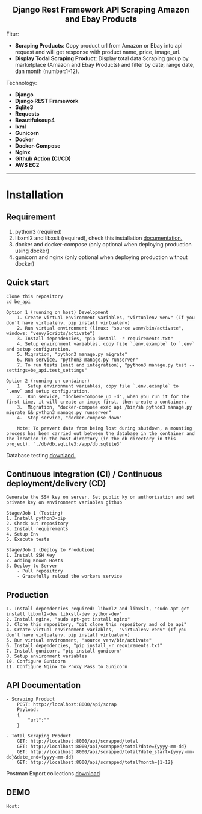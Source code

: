 
<h2 align="center">Django Rest Framework API Scraping Amazon and Ebay Products</h2>



Fitur:
- **Scraping Products**: Copy product url from Amazon or Ebay into api request and will get response with product name, price, image_url.
- **Display Todal Scraping Product**: Display total data Scraping group by marketplace (Amazon and Ebay Products) and filter by date, range date, dan month (number:1-12).


Technology:
- **Django**
- **Django REST Framework**
- **Sqlite3**
- **Requests**
- **Beautifulsoup4**
- **lxml**
- **Gunicorn**
- **Docker**
- **Docker-Compose**
- **Nginx**
- **Github Action (CI/CD)**
- **AWS EC2**
___

# Installation
## Requirement
1. python3 (required)
2. libxml2 and libxslt (required), check this installation <a href="https://lxml.de/installation.html" >documentation.</a>
3. docker and docker-compose (only optional when deploying production using docker)
4. gunicorn and nginx (only optional when deploying production without docker)
    
## Quick start
    Clone this repository
    cd be_api

    Option 1 (running on host) Development
        1. Create virtual environment variables, "virtualenv venv" (If you don't have virtualenv, pip install virtualenv)
        2. Run virtual environment (linux: "source venv/bin/activate", windows: "venv/Scripts/activate")
        3. Install dependencies, "pip install -r requirements.txt"
        4. Setup environment variables, copy file `.env.example` to `.env` and setup configuration.
        5. Migration, "python3 manage.py migrate"
        6. Run service, "python3 manage.py runserver"
        7. To run tests (unit and integration), "python3 manage.py test --settings=be_api.test_settings"

    Option 2 (running on container)
        1   Setup environment variables, copy file `.env.example` to `.env` and setup configuration.
        2.  Run service, "docker-compose up -d", when you run it for the first time, it will create an image first, then create a container.
        3.  Migration, "docker-compose exec api /bin/sh python3 manage.py migrate && python3 manage.py runserver"
        4.  Stop service, "docker-compose down"
    
        Note: To prevent data from being lost during shutdown, a mounting process has been carried out between the database in the container and the location in the host directory (in the db directory in this project). `./db/db.sqlite3:/app/db.sqlite3`

Database testing <a href="#" >downlaod.</a>

## Continuous integration (CI) / Continuous  deployment/delivery (CD)
    Generate the SSH key on server. Set public ky on authorization and set private key on environment variables github

    Stage/Job 1 (Testing)
    1. Install python3-pip
    2. Check out repository
    3. Install requirements
    4. Setup Env
    5. Execute tests

    Stage/Job 2 (Deploy to Prodution)
    1. Install SSH Key
    2. Adding Known Hosts
    3. Deploy to Server
        - Pull repository
        - Gracefully reload the workers service

## Production
    1. Install dependencies required: libxml2 and libxslt, "sudo apt-get install libxml2-dev libxslt-dev python-dev"
    2. Install nginx, "sudo apt-get install nginx"
    3. Clone this repository, "git clone this repository and cd be_api" 
    4. Create virtual environment variables,  "virtualenv venv" (If you don't have virtualenv, pip install virtualenv)
    5. Run virtual environment, "source venv/bin/activate"
    6. Install dependencies, "pip install -r requirements.txt"
    7. Install gunicorn, "pip install gunicorn"
    8. Setup environment variables
    10. Configure Gunicorn
    11. Configure Nginx to Proxy Pass to Gunicorn

## API Documentation
    - Scraping Product
        POST: http://localhost:8000/api/scrap
        Payload:
        {
            "url":""
        }

    - Total Scraping Product
        GET: http://localhost:8000/api/scrapped/total
        GET: http://localhost:8000/api/scrapped/total?date={yyyy-mm-dd}
        GET: http://localhost:8000/api/scrapped/total?date_start={yyyy-mm-dd}&date_end={yyyy-mm-dd}
        GET: http://localhost:8000/api/scrapped/total?month={1-12}
    
Postman Export collections <a href="#" >download</a>

## DEMO
    Host: